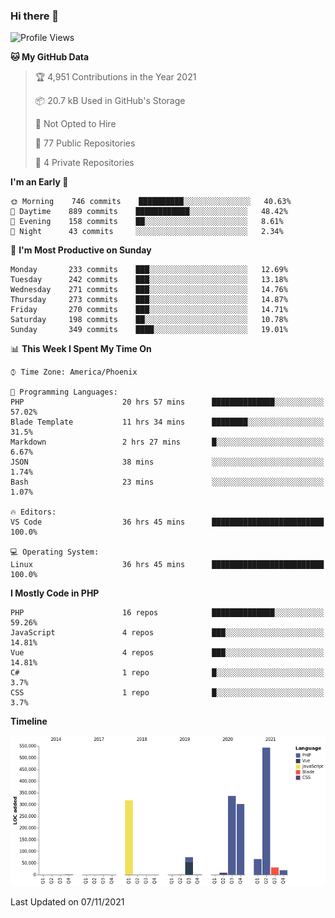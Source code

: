 ### Hi there 👋

<!--START_SECTION:waka-->
![Profile Views](http://img.shields.io/badge/Profile%20Views-0-blue)

**🐱 My GitHub Data** 

> 🏆 4,951 Contributions in the Year 2021
 > 
> 📦 20.7 kB Used in GitHub's Storage 
 > 
> 🚫 Not Opted to Hire
 > 
> 📜 77 Public Repositories 
 > 
> 🔑 4 Private Repositories  
 > 
**I'm an Early 🐤** 

```text
🌞 Morning    746 commits    ██████████░░░░░░░░░░░░░░░   40.63% 
🌆 Daytime    889 commits    ████████████░░░░░░░░░░░░░   48.42% 
🌃 Evening    158 commits    ██░░░░░░░░░░░░░░░░░░░░░░░   8.61% 
🌙 Night      43 commits     ░░░░░░░░░░░░░░░░░░░░░░░░░   2.34%

```
📅 **I'm Most Productive on Sunday** 

```text
Monday       233 commits    ███░░░░░░░░░░░░░░░░░░░░░░   12.69% 
Tuesday      242 commits    ███░░░░░░░░░░░░░░░░░░░░░░   13.18% 
Wednesday    271 commits    ███░░░░░░░░░░░░░░░░░░░░░░   14.76% 
Thursday     273 commits    ███░░░░░░░░░░░░░░░░░░░░░░   14.87% 
Friday       270 commits    ███░░░░░░░░░░░░░░░░░░░░░░   14.71% 
Saturday     198 commits    ██░░░░░░░░░░░░░░░░░░░░░░░   10.78% 
Sunday       349 commits    ████░░░░░░░░░░░░░░░░░░░░░   19.01%

```


📊 **This Week I Spent My Time On** 

```text
⌚︎ Time Zone: America/Phoenix

💬 Programming Languages: 
PHP                      20 hrs 57 mins      ██████████████░░░░░░░░░░░   57.02% 
Blade Template           11 hrs 34 mins      ████████░░░░░░░░░░░░░░░░░   31.5% 
Markdown                 2 hrs 27 mins       █░░░░░░░░░░░░░░░░░░░░░░░░   6.67% 
JSON                     38 mins             ░░░░░░░░░░░░░░░░░░░░░░░░░   1.74% 
Bash                     23 mins             ░░░░░░░░░░░░░░░░░░░░░░░░░   1.07%

🔥 Editors: 
VS Code                  36 hrs 45 mins      █████████████████████████   100.0%

💻 Operating System: 
Linux                    36 hrs 45 mins      █████████████████████████   100.0%

```

**I Mostly Code in PHP** 

```text
PHP                      16 repos            ██████████████░░░░░░░░░░░   59.26% 
JavaScript               4 repos             ███░░░░░░░░░░░░░░░░░░░░░░   14.81% 
Vue                      4 repos             ███░░░░░░░░░░░░░░░░░░░░░░   14.81% 
C#                       1 repo              █░░░░░░░░░░░░░░░░░░░░░░░░   3.7% 
CSS                      1 repo              █░░░░░░░░░░░░░░░░░░░░░░░░   3.7%

```


**Timeline**

![Chart not found](https://raw.githubusercontent.com/mikebronner/mikebronner/master/charts/bar_graph.png) 


 Last Updated on 07/11/2021
<!--END_SECTION:waka-->

<!--
**mikebronner/mikebronner** is a ✨ _special_ ✨ repository because its `README.md` (this file) appears on your GitHub profile.

Here are some ideas to get you started:

- 🔭 I’m currently working on ...
- 🌱 I’m currently learning ...
- 👯 I’m looking to collaborate on ...
- 🤔 I’m looking for help with ...
- 💬 Ask me about ...
- 📫 How to reach me: ...
- 😄 Pronouns: ...
- ⚡ Fun fact: ...
-->
